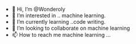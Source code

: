 - 👋 Hi, I’m @Wonderoly
- 👀 I’m interested in .. machine learning.
- 🌱 I’m currently learning ..code writing.
- 💞️ I’m looking to collaborate on machine learning
- 📫 How to reach me machine learning ...

<!---
Wonderoly/Wonderoly is a ✨ special ✨ repository because its `README.md` (this file) appears on your GitHub profile.
You can click the Preview link to take a look at your changes.
--->
